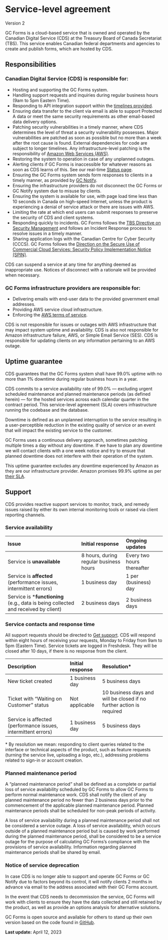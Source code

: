 # Service-level agreement
Version 2

GC Forms is a cloud-based service that is owned and operated by the Canadian Digital Service (CDS) at the Treasury Board of Canada Secretariat (TBS). This service enables Canadian federal departments and agencies to create and publish forms, which are hosted by CDS. 

## Responsibilities

### Canadian Digital Service (CDS) is responsible for:
- Hosting and supporting the GC Forms system.
- Handling support requests and inquiries during regular business hours (9am to 5pm Eastern Time). 
- Responding to API integration support within the [timelines provided](#service-response-time-and-contacts).
- Ensuring data transfer to the client via email is able to support Protected A data or meet the same security requirements as other email-based data delivery options.
- Patching security vulnerabilities in a timely manner, where CDS determines the level of threat a security vulnerability possesses. Major vulnerabilities are patched as soon as possible but no more than a week after the root cause is found. External dependencies for code are subject to longer timelines. Any infrastructure-level patching is the responsibility of [Amazon Web Services (AWS)](https://aws.amazon.com/service-terms/).
- Restoring the system to operation in case of any unplanned outages.
- Alerting clients if GC Forms is inaccessible for whatever reasons as soon as CDS learns of this. See our real-time [Status page](https://status-statut.cds-snc.ca/history/gc-forms-formulaires-gc).
- Ensuring the GC Forms system sends form responses to clients in a timely manner, as provided by [GC Notify](https://notification.canada.ca/service-level-agreement). 
- Ensuring the infrastructure providers do not disconnect the GC Forms or GC Notify system due to misuse by clients. 
- Ensuring the system is available for use, with page load time less than 10 seconds in Canada on high-speed Internet, unless the product is experiencing a denial of service attack or there are issues with AWS. 
- Limiting the rate at which end users can submit responses to preserve the security of CDS and client systems.
- Responding quickly to incidents. GC Forms follows the [TBS Directive on Security Management](https://www.tbs-sct.canada.ca/pol/doc-eng.aspx?id=32611) and follows an Incident Response process to resolve issues in a timely manner. 
- Sharing application logs with the Canadian Centre for Cyber Security (CCCS). GC Forms follows the [Direction on the Secure Use of Commercial Cloud Services: Security Policy Implementation Notice (SPIN)](https://www.canada.ca/en/government/system/digital-government/digital-government-innovations/cloud-services/direction-secure-use-commercial-cloud-services-spin.html).

CDS can suspend a service at any time for anything deemed as inappropriate use. Notices of disconnect with a rationale will be provided when necessary. 

### GC Forms infrastructure providers are responsible for:
- Delivering emails with end-user data to the provided government email addresses.
- Providing AWS service cloud infrastructure.
- Enforcing the [AWS terms of service](https://aws.amazon.com/service-terms/).

CDS is not responsible for issues or outages with AWS infrastructure that may impact system uptime and availability. CDS is also not responsible for Amazon infrastructure failure, AWS, or Simple Email Service (SES). CDS is responsible for updating clients on any information pertaining to an AWS outage.

## Uptime guarantee

CDS guarantees that the GC Forms system shall have 99.0% uptime with no more than 1% downtime during regular business hours in a year.

CDS commits to a service availability rate of 99.0% — excluding urgent scheduled maintenance and planned maintenance periods (as defined herein) — for the hosted services across each calendar quarter in the contract period. This service-level agreement (SLA) covers infrastructure running the codebase and the database. 

Downtime is defined as an unplanned interruption to the service resulting in a user-perceptible reduction in the existing quality of service or an event that will impact the existing service to the customer.

GC Forms uses a continuous delivery approach, sometimes patching multiple times a day without any downtime. If we have to plan any downtime we will contact clients with a one week notice and try to ensure that planned downtime does not interfere with their operation of the system. 

This uptime guarantee excludes any downtime experienced by Amazon as they are our infrastructure provider. Amazon promises 99.9% uptime as per [their SLA](https://aws.amazon.com/messaging/sla/).

## Support

CDS provides reactive support services to monitor, track, and remedy issues raised by either its own internal monitoring tools or raised via client reporting channels.

### Service availability

|Issue|Initial response|Ongoing updates|
|:-|:-|:-|
|Service is **unavailable**|8 hours, during regular business hours|Every two hours thereafter|
|Service is **affected** (performance issues, intermittent errors)|1 business day|1 per (business) day|
|Service is ***functioning** (e.g., data is being collected and received by client)|2 business days|2 business days|
  
### Service contacts and response time

All support requests should be directed to [Get support](/en/form-builder/support). CDS will respond within eight hours of receiving your requests, Monday to Friday from 9am to 5pm (Eastern Time). Service tickets are logged in Freshdesk. They will be closed after 10 days, if there is no response from the client. 

|Description|Initial response|Resolution*|
|:-|:-|:-|
|New ticket created|1 business day|5 business days|
|Ticket with “Waiting on Customer” status|Not applicable|10 business days and will be closed if no further action is required|
|Service is affected (performance issues, intermittent errors)|1 business day|5 business days|
  
\* By resolution we mean: responding to client queries related to the interface or technical aspects of the product, such as feature requests (turning the service live, uploading a logo, etc.), addressing problems related to sign-in or account creation.

### Planned maintenance period 

A “planned maintenance period” shall be defined as a complete or partial loss of service availability scheduled by GC Forms to allow GC Forms to perform normal maintenance work. CDS shall notify the client of any planned maintenance period no fewer than 2 business days prior to the commencement of the applicable planned maintenance period. Planned maintenance periods shall be scheduled for non-peak periods of activity. 

A loss of service availability during a planned maintenance period shall not be considered a service outage. A loss of service availability, which occurs outside of a planned maintenance period but is caused by work performed during the planned maintenance period, shall be considered to be a service outage for the purpose of calculating GC Forms’s compliance with the provisions of service availability. Information regarding planned maintenance periods shall be shared by email. 

### Notice of service deprecation

In case CDS is no longer able to support and operate GC Forms or GC Notify due to factors beyond its control, it will notify clients 2 months in advance via email to the address associated with their GC Forms account. 

In the event that CDS needs to decommission the service, GC Forms will work with clients to ensure they have the data collected and still retained by the product, as well as provide an options analysis for alternative solutions. 

GC Forms is open source and available for others to stand up their own version based on the code found in [GitHub](https://github.com/cds-snc/platform-forms-client).
  
  

**Last update:** April 12, 2023